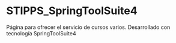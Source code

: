 # STIPPS_SpringToolSuite4
  Página para ofrecer el servicio de cursos varios. Desarrollado con tecnología SpringToolSuite4
